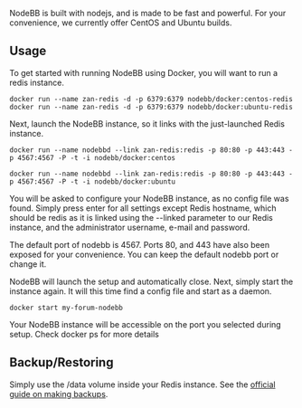 NodeBB is built with nodejs, and is made to be fast and powerful. 
For your convenience, we currently offer CentOS and Ubuntu builds.


## Usage

To get started with running NodeBB using Docker, you will want to run a redis instance.

```
docker run --name zan-redis -d -p 6379:6379 nodebb/docker:centos-redis
docker run --name zan-redis -d -p 6379:6379 nodebb/docker:ubuntu-redis
```


Next, launch the NodeBB instance, so it links with the just-launched Redis instance.


```
docker run --name nodebbd --link zan-redis:redis -p 80:80 -p 443:443 -p 4567:4567 -P -t -i nodebb/docker:centos

docker run --name nodebbd --link zan-redis:redis -p 80:80 -p 443:443 -p 4567:4567 -P -t -i nodebb/docker:ubuntu 
```


You will be asked to configure your NodeBB instance, as no config file was found. 
Simply press enter for all settings except Redis hostname, 
which should be redis as it is linked using the --linked parameter to our Redis instance, 
and the administrator username, e-mail and password.



The default port of nodebb is 4567. Ports 80, 
and 443 have also been exposed for your convenience. 
You can keep the default nodebb port or change it.




NodeBB will launch the setup and automatically close. 
Next, simply start the instance again. It will this time find a config file and start as a daemon.

```
docker start my-forum-nodebb
```


Your NodeBB instance will be accessible on the port you selected during setup.
 Check docker ps for more details
 
 ## Backup/Restoring
 
 Simply use the /data volume inside your Redis instance. See the [official guide on making backups](https://docs.docker.com/userguide/dockervolumes/#backup-restore-or-migrate-data-volumes).

